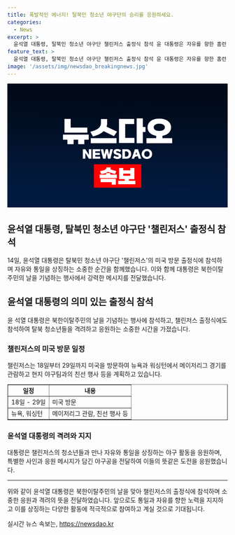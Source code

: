 ```yaml
---
title: 폭발적인 에너지! 탈북민 청소년 야구단의 승리를 응원하세요.
categories:
  - News
excerpt: >
  윤석열 대통령, 탈북민 청소년 야구단 챌린저스 출정식 참석 윤 대통령은 자유를 향한 홈런 출정식 참석, 청소년들을 격려하고 축하 미국 방문 앞둔 챌린저스, 18일부터 29일까지 미국 메이저리그 관람 및 친선 행사 예정 북한이탈주민의 날을 맞아 청소년 야구단을 응원하며 통일을 이끌어 나갈 미래 세대로서 격려
feature_text: >
  윤석열 대통령, 탈북민 청소년 야구단 챌린저스 출정식 참석 윤 대통령은 자유를 향한 홈런 출정식 참석, 청소년들을 격려하고 축하 미국 방문 앞둔 챌린저스, 18일부터 29일까지 미국 메이저리그 관람 및 친선 행사 예정 북한이탈주민의 날을 맞아 청소년 야구단을 응원하며 통일을 이끌어 나갈 미래 세대로서 격려
image: '/assets/img/newsdao_breakingnews.jpg'
---
```


<p><img src="/assets/img/newsdao_breakingnews.jpg" alt="bookingtag 속보" /></p>

<h2 data-ke-size="size24">윤석열 대통령, 탈북민 청소년 야구단 '챌린저스' 출정식 참석</h2>

<p data-ke-size="size16">14일, 윤석열 대통령은 탈북민 청소년 야구단 '챌린저스'의 미국 방문 출정식에 참석하며 자유와 통일을 상징하는 소중한 순간을 함께했습니다. 이와 함께 대통령은 북한이탈주민의 날을 기념하는 행사에서 강력한 메시지를 전달했습니다.</p>

<h2 data-ke-size="size22">윤석열 대통령의 의미 있는 출정식 참석</h2>

<p data-ke-size="size16">윤 석열 대통령은 북한이탈주민의 날을 기념하는 행사에 참석하고, 챌린저스 출정식에도 참석하여 탈북 청소년들을 격려하고 응원하는 소중한 시간을 가졌습니다.</p>

<h3 data-ke-size="size20">챌린저스의 미국 방문 일정</h3>

<p data-ke-size="size16">챌린저스는 18일부터 29일까지 미국을 방문하여 뉴욕과 워싱턴에서 메이저리그 경기를 관람하고 현지 야구팀과의 친선 행사 등을 계획하고 있습니다.</p>

<table style="width: 100%;" border="1">
<tbody>
<tr>
<td style="text-align: center; height: 17px;"><b>일정</b></td>
<td style="text-align: center; height: 17px;"><b>내용</b></td>
</tr>
<tr>
<td style="text-align: left;">18일 - 29일</td>
<td style="text-align: left;">미국 방문</td>
</tr>
<tr>
<td style="text-align: left;">뉴욕, 워싱턴</td>
<td style="text-align: left;">메이저리그 관람, 친선 행사 등</td>
</tr>
</tbody>
</table>

<h3 data-ke-size="size20">윤석열 대통령의 격려와 지지</h3>

<p data-ke-size="size16">대통령은 챌린저스의 청소년들과 만나 자유와 통일을 상징하는 야구 활동을 응원하며, 특별한 사인과 응원 메시지가 담긴 야구공을 전달하여 이들의 뜻같은 도전을 응원했습니다.</p>

<hr>

<p data-ke-size="size16">위와 같이 윤석열 대통령은 북한이탈주민의 날을 맞아 챌린저스의 출정식에 참석하며 소중한 응원과 격려의 뜻을 전달하였습니다. 앞으로도 통일과 자유를 향한 노력을 지지하고 이를 상징하는 다양한 활동에 적극적으로 참여하고 계실 것으로 기대됩니다.</p>
실시간 뉴스 속보는, <a href="https://newsdao.kr" rel="dofollow">https://newsdao.kr</a>


